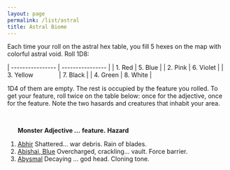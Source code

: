 ```yaml
---
layout: page
permalink: /list/astral
title: Astral Biome
---
```


Each time your roll on the astral hex table, you fill 5 hexes on the map with colorful astral void. Roll 1D8:

| ---------------- | ---------------- |
| 1. Red  |  5. Blue  |
| 2. Pink  |  6. Violet  |
| 3. Yellow &nbsp; &nbsp; &nbsp; &nbsp; &nbsp; &nbsp; &nbsp; |  7. Black  |
| 4. Green  |  8. White  |

1D4 of them are empty. The rest is occupied by the feature you rolled. To get your feature, roll twice on the table below: once for the adjective, once for the feature. Note the two hasards and creatures that inhabit your area.

<br>

&nbsp; &nbsp; &nbsp; <span class="a">**Monster**</span> <span class="bb">**Adjective ...**</span> <span class="cc">**feature.**</span> **Hazard**

1. <span class="a">[Abhir](/monsters/abhir)</span> <span class="b">Shattered...</span>  <span class="c">war debris.</span> <span class="d">Rain of blades.</span>
1. <span class="a">[Abishai, Blue](/monsters/abishai-blue)</span> <span class="b">Overcharged, crackling...</span>  <span class="c">vault.</span> <span class="d">Force barrier.</span> 
1. <span class="a">[Abysmal](/monsters/abysmal)</span> <span class="b">Decaying ...</span>  <span class="c">god head.</span> <span class="d">Cloning tone.</span> 
